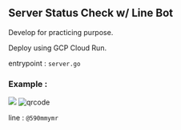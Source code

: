 ## Server Status Check w/ Line Bot

Develop for practicing purpose.

Deploy using GCP Cloud Run.

entrypoint :  `server.go`

### Example :

<img src="https://storage.googleapis.com/gan-public/server-check/Screen%20Shot%202564-12-27%20at%2022.38.38.png"/>

<img src="https://qr-official.line.me/sid/L/590mmymr.png" alt='qrcode'>

line : `@590mmymr`
